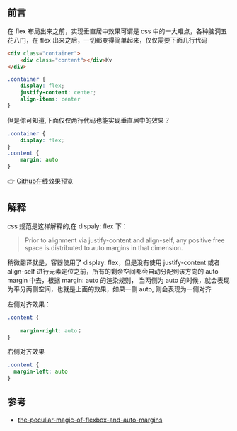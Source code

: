 ## 前言

在 flex 布局出来之前，实现垂直居中效果可谓是 css 中的一大难点，各种脑洞五花八门，在 flex 出来之后，一切都变得简单起来，仅仅需要下面几行代码

```html
<div class="container">
    <div class="content"></div>Kv
</div>
```
```css
.container {
    display: flex;
    justify-content: center;
    align-items: center
}
```

但是你可知道,下面仅仅两行代码也能实现垂直居中的效果？

```css
.container {
    display: flex;
}
.content {
    margin: auto
}
```
👉 [Github在线效果预览](https://chenxiaoyao6228.github.io/html-preview/?https://github.com/chenxiaoyao6228/fe-notes/blob/main/HTML_CSS/_demo/css-center-with-flex-margin-auto/index.html)
## 解释

css 规范是这样解释的,在 dispaly: flex 下：

> Prior to alignment via justify-content and align-self, any positive free space is distributed to auto margins in that dimension.

稍微翻译就是，容器使用了 display: flex，但是没有使用 justify-content 或者 align-self 进行元素定位之前，所有的剩余空间都会自动分配到该方向的 auto margin 中去，根据 margin: auto 的渲染规则， 当两侧为 auto 的时候，就会表现为平分两侧空间，也就是上面的效果，如果一侧 auto, 则会表现为一侧对齐

左侧对齐效果：

```css
.content {
    
    margin-right: auto；
}
```

右侧对齐效果

```css
.content {
  margin-left: auto
}
```

## 参考

- [the-peculiar-magic-of-flexbox-and-auto-margins](https://css-tricks.com/the-peculiar-magic-of-flexbox-and-auto-margins/)
